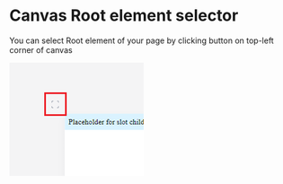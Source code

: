 # Canvas Root element selector

You can select Root element of your page by clicking button on top-left corner of canvas

![](<../../.gitbook/assets/image (1) (1).png>)
